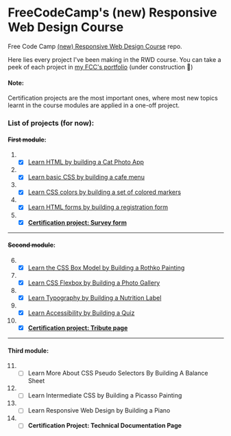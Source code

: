 # FreeCodeCamp's (new) Responsive Web Design Course

Free Code Camp [(new) Responsive Web Design Course](https://www.freecodecamp.org/learn/2022/responsive-web-design) repo. 

Here lies every project I've been making in the RWD course. You can take a peek of each project in [my FCC's portfolio](https://salvarez96.github.io/FCC-responsive-web-design/) (under construction 🚧)

#### Note: 
Certification projects are the most important ones, where most new topics learnt in the course modules are applied in a one-off project.

### List of projects (for now):

#### ~~First module~~:
1. - [x] [Learn HTML by building a Cat Photo App](https://github.com/salvarez96/FCC-responsive-web-design/tree/main/New%20responsive%20web%20design%20course/First%20project)
2. - [x] [Learn basic CSS by building a cafe menu](https://github.com/salvarez96/FCC-responsive-web-design/tree/main/New%20responsive%20web%20design%20course/Second%20project)
3. - [x] [Learn CSS colors by building a set of colored markers](https://github.com/salvarez96/FCC-responsive-web-design/tree/main/New%20responsive%20web%20design%20course/Third%20project)
4. - [x] [Learn HTML forms by building a registration form](https://github.com/salvarez96/FCC-responsive-web-design/tree/main/New%20responsive%20web%20design%20course/Fourth%20project)
5. - [x] [**Certification project: Survey form**](https://github.com/salvarez96/FCC-responsive-web-design/tree/main/New%20responsive%20web%20design%20course/Fifth%20project)
------
#### ~~Second module~~:

6. - [x] [Learn the CSS Box Model by Building a Rothko Painting](https://github.com/salvarez96/FCC-responsive-web-design/tree/main/New%20responsive%20web%20design%20course/Sixth%20project)
7. - [x] [Learn CSS Flexbox by Building a Photo Gallery](https://github.com/salvarez96/FCC-responsive-web-design/tree/main/New%20responsive%20web%20design%20course/Seventh%20project)
8. - [x] [Learn Typography by Building a Nutrition Label](https://github.com/salvarez96/FCC-responsive-web-design/tree/main/New%20responsive%20web%20design%20course/Eighth%20project)
9. - [x] [Learn Accessibility by Building a Quiz](https://github.com/salvarez96/FCC-responsive-web-design/tree/main/New%20responsive%20web%20design%20course/Nineth%20project)
10. - [x] [**Certification project: Tribute page**](https://github.com/salvarez96/FCC-responsive-web-design/tree/main/New%20responsive%20web%20design%20course/Tenth%20project%20-%20second%20for%20certification)
------
#### Third module:

11. - [ ] Learn More About CSS Pseudo Selectors By Building A Balance Sheet
12. - [ ] Learn Intermediate CSS by Building a Picasso Painting
13. - [ ] Learn Responsive Web Design by Building a Piano
14. - [ ] **Certification Project: Technical Documentation Page**
